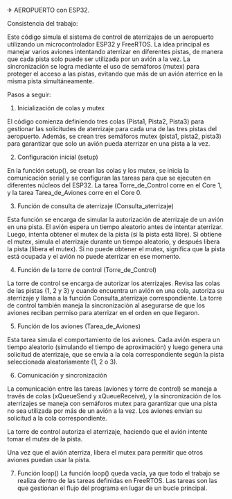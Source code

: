 ✈ AEROPUERTO con ESP32.

Consistencia del trabajo:

Este código simula el sistema de control de aterrizajes de un aeropuerto utilizando un microcontrolador ESP32 y FreeRTOS. La idea principal es manejar varios aviones intentando aterrizar en diferentes pistas, de manera que cada pista solo puede ser utilizada por un avión a la vez. La sincronización se logra mediante el uso de semáforos (mutex) para proteger el acceso a las pistas, evitando que más de un avión aterrice en la misma pista simultáneamente.

Pasos a seguir:
1. Inicialización de colas y mutex

El código comienza definiendo tres colas (Pista1, Pista2, Pista3) para gestionar las solicitudes de aterrizaje para cada una de las tres pistas del aeropuerto. Además, se crean tres semáforos mutex (pista1, pista2, pista3) para garantizar que solo un avión pueda aterrizar en una pista a la vez.

2. Configuración inicial (setup)

En la función setup(), se crean las colas y los mutex, se inicia la comunicación serial y se configuran las tareas para que se ejecuten en diferentes núcleos del ESP32. La tarea Torre_de_Control corre en el Core 1, y la tarea Tarea_de_Aviones corre en el Core 0.

3. Función de consulta de aterrizaje (Consulta_aterrizaje)

Esta función se encarga de simular la autorización de aterrizaje de un avión en una pista. El avión espera un tiempo aleatorio antes de intentar aterrizar. Luego, intenta obtener el mutex de la pista (si la pista está libre). Si obtiene el mutex, simula el aterrizaje durante un tiempo aleatorio, y después libera la pista (libera el mutex).
Si no puede obtener el mutex, significa que la pista está ocupada y el avión no puede aterrizar en ese momento.

4. Función de la torre de control (Torre_de_Control)

La torre de control se encarga de autorizar los aterrizajes. Revisa las colas de las pistas (1, 2 y 3) y cuando encuentra un avión en una cola, autoriza su aterrizaje y llama a la función Consulta_aterrizaje correspondiente.
La torre de control también maneja la sincronización al asegurarse de que los aviones reciban permiso para aterrizar en el orden en que llegaron.

5. Función de los aviones (Tarea_de_Aviones)

Esta tarea simula el comportamiento de los aviones. Cada avión espera un tiempo aleatorio (simulando el tiempo de aproximación) y luego genera una solicitud de aterrizaje, que se envía a la cola correspondiente según la pista seleccionada aleatoriamente (1, 2 o 3).

6. Comunicación y sincronización

La comunicación entre las tareas (aviones y torre de control) se maneja a través de colas (xQueueSend y xQueueReceive), y la sincronización de los aterrizajes se maneja con semáforos mutex para garantizar que una pista no sea utilizada por más de un avión a la vez.
Los aviones envían su solicitud a la cola correspondiente.


La torre de control autoriza el aterrizaje, haciendo que el avión intente tomar el mutex de la pista.


Una vez que el avión aterriza, libera el mutex para permitir que otros aviones puedan usar la pista.

7. Función loop()
La función loop() queda vacía, ya que todo el trabajo se realiza dentro de las tareas definidas en FreeRTOS. Las tareas son las que gestionan el flujo del programa en lugar de un bucle principal.


